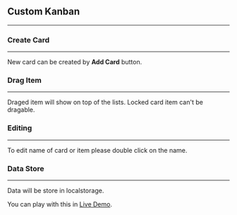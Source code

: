 ## Custom Kanban

---

### Create Card

---

New card can be created by **Add Card** button.

### Drag Item

---

Draged item will show on top of the lists.
Locked card item can't be dragable.

### Editing

---

To edit name of card or item please double click on the name.

### Data Store

---

Data will be store in localstorage.

You can play with this in [Live Demo](https://63f731c884655704da2e5697--jovial-mestorf-80e8b7.netlify.app/).
